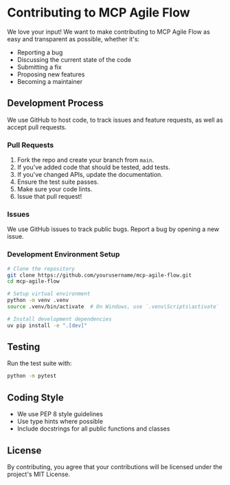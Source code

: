 # Contributing to MCP Agile Flow

We love your input! We want to make contributing to MCP Agile Flow as easy and transparent as possible, whether it's:

- Reporting a bug
- Discussing the current state of the code
- Submitting a fix
- Proposing new features
- Becoming a maintainer

## Development Process

We use GitHub to host code, to track issues and feature requests, as well as accept pull requests.

### Pull Requests

1. Fork the repo and create your branch from `main`.
2. If you've added code that should be tested, add tests.
3. If you've changed APIs, update the documentation.
4. Ensure the test suite passes.
5. Make sure your code lints.
6. Issue that pull request!

### Issues

We use GitHub issues to track public bugs. Report a bug by opening a new issue. 

### Development Environment Setup

```bash
# Clone the repository
git clone https://github.com/yourusername/mcp-agile-flow.git
cd mcp-agile-flow

# Setup virtual environment
python -m venv .venv
source .venv/bin/activate  # On Windows, use `.venv\Scripts\activate`

# Install development dependencies
uv pip install -e ".[dev]"
```

## Testing

Run the test suite with:

```bash
python -m pytest
```

## Coding Style

* We use PEP 8 style guidelines
* Use type hints where possible
* Include docstrings for all public functions and classes

## License

By contributing, you agree that your contributions will be licensed under the project's MIT License. 